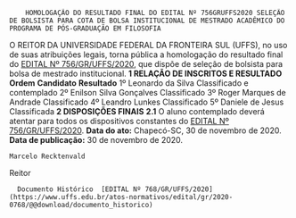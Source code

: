         HOMOLOGAÇÃO DO RESULTADO FINAL DO EDITAL Nº 756GRUFFS2020 SELEÇÃO DE BOLSISTA PARA COTA DE BOLSA INSTITUCIONAL DE MESTRADO ACADÊMICO DO PROGRAMA DE PÓS-GRADUAÇÃO EM FILOSOFIA  

 O REITOR DA UNIVERSIDADE FEDERAL DA FRONTEIRA SUL (UFFS), no uso de suas atribuições legais, torna pública a homologação do resultado final do [EDITAL Nº 756/GR/UFFS/2020](https://www.uffs.edu.br/atos-normativos/edital/gr/2020-0756), que dispõe de seleção de bolsista para bolsa de mestrado institucional.     **1 RELAÇÃO DE INSCRITOS E RESULTADO**      **Ordem**     **Candidato**     **Resultado**      1º    Leonardo da Silva   Classificado e contemplado     2º    Enilson Silva Gonçalves   Classificado     3º    Roger Marques de Andrade   Classificado     4º    Leandro Lunkes   Classificado     5º    Daniele de Jesus   Classificada        **2 DISPOSIÇÕES FINAIS**   **2.1**  O aluno contemplado deverá atentar para todos os dispositivos constantes do [EDITAL Nº 756/GR/UFFS/2020](https://www.uffs.edu.br/atos-normativos/edital/gr/2020-0756).        **Data do ato:** Chapecó-SC, 30 de novembro de 2020.   
 **Data de publicação:**  30 de novembro de 2020. 

    Marcelo Recktenvald   
 Reitor 

      Documento Histórico  [EDITAL Nº 768/GR/UFFS/2020](https://www.uffs.edu.br/atos-normativos/edital/gr/2020-0768/@@download/documento_historico)     
      